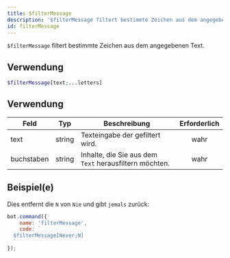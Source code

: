 ```yaml
---
title: $filterMessage
description: '$filterMessage filtert bestimmte Zeichen aus dem angegebenen Text.'
id: filterMessage
---
```


`$filterMessage` filtert bestimmte Zeichen aus dem angegebenen Text.

## Verwendung

```php
$filterMessage[text;...letters]
```

## Verwendung

| Feld       | Typ    | Beschreibung                                           | Erforderlich |
| ---------- | ------ | ------------------------------------------------------ |:------------:|
| text       | string | Texteingabe der gefiltert wird.                        |     wahr     |
| buchstaben | string | Inhalte, die Sie aus dem `Text` herausfiltern möchten. |     wahr     |

## Beispiel(e)

Dies entfernt die `N` von `Nie` und gibt `jemals` zurück:

```javascript
bot.command({
    name: 'filterMessage',
    code: `
  $filterMessage[Never;N]
  `
});
```
